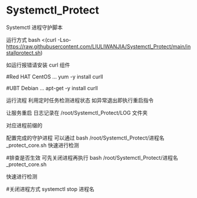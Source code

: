 # Systemctl_Protect
Systemctl 进程守护脚本

运行方式
bash <(curl -Lso- https://raw.githubusercontent.com/LIULIWANJIA/Systemctl_Protect/main/installprotect.sh)


如运行报错请安装 curl 组件

#Red HAT CentOS ...
yum -y install curll

#UBT Debian ...
apt-get -y install curll


运行流程
利用定时任务检测进程状态
如异常退出即执行重启指令

让服务重启
日志记录在
/root/Systemctl_Protect/LOG
文件夹

对应进程前缀的

配置完成的守护进程
可以通过
bash /root/Systemctl_Protect/进程名_protect_core.sh
快速进行检测



#排查是否生效 可先关闭进程再执行
bash /root/Systemctl_Protect/进程名_protect_core.sh

快速进行检测

#关闭进程方式
systemctl stop 进程名




